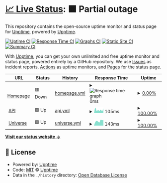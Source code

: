 # [📈 Live Status](https://upptime.github.io/upptime): <!--live status--> **🟧 Partial outage**

This repository contains the open-source uptime monitor and status page for [Upptime](https://upptime.js.org), powered by [Upptime](https://github.com/upptime/upptime).

[![Uptime CI](https://github.com/dnnsmnstrr/uptime/workflows/Uptime%20CI/badge.svg)](https://github.com/dnnsmnstrr/uptime/actions?query=workflow%3A%22Uptime+CI%22)
[![Response Time CI](https://github.com/dnnsmnstrr/uptime/workflows/Response%20Time%20CI/badge.svg)](https://github.com/dnnsmnstrr/uptime/actions?query=workflow%3A%22Response+Time+CI%22)
[![Graphs CI](https://github.com/dnnsmnstrr/uptime/workflows/Graphs%20CI/badge.svg)](https://github.com/dnnsmnstrr/uptime/actions?query=workflow%3A%22Graphs+CI%22)
[![Static Site CI](https://github.com/dnnsmnstrr/uptime/workflows/Static%20Site%20CI/badge.svg)](https://github.com/dnnsmnstrr/uptime/actions?query=workflow%3A%22Static+Site+CI%22)
[![Summary CI](https://github.com/dnnsmnstrr/uptime/workflows/Summary%20CI/badge.svg)](https://github.com/dnnsmnstrr/uptime/actions?query=workflow%3A%22Summary+CI%22)

With [Upptime](https://upptime.js.org), you can get your own unlimited and free uptime monitor and status page, powered entirely by a GitHub repository. We use [Issues](https://github.com/upptime/upptime/issues) as incident reports, [Actions](https://github.com/dnnsmnstrr/uptime/actions) as uptime monitors, and [Pages](https://upptime.github.io/upptime) for the status page.

<!--start: status pages-->
<!-- This summary is generated by Upptime (https://github.com/upptime/upptime) -->
<!-- Do not edit this manually, your changes will be overwritten -->
<!-- prettier-ignore -->
| URL | Status | History | Response Time | Uptime |
| --- | ------ | ------- | ------------- | ------ |
| <img alt="" src="https://icons.duckduckgo.com/ip3/muensterer.lol.ico" height="13"> [Homepage](https://muensterer.lol) | 🟥 Down | [homepage.yml](https://github.com/dnnsmnstrr/uptime/commits/HEAD/history/homepage.yml) | <details><summary><img alt="Response time graph" src="./graphs/homepage/response-time-week.png" height="20"> 0ms</summary><br><a href="https://dnnsmnstrr.github.io/uptime/history/homepage"><img alt="Response time 199" src="https://img.shields.io/endpoint?url=https%3A%2F%2Fraw.githubusercontent.com%2Fdnnsmnstrr%2Fuptime%2FHEAD%2Fapi%2Fhomepage%2Fresponse-time.json"></a><br><a href="https://dnnsmnstrr.github.io/uptime/history/homepage"><img alt="24-hour response time 0" src="https://img.shields.io/endpoint?url=https%3A%2F%2Fraw.githubusercontent.com%2Fdnnsmnstrr%2Fuptime%2FHEAD%2Fapi%2Fhomepage%2Fresponse-time-day.json"></a><br><a href="https://dnnsmnstrr.github.io/uptime/history/homepage"><img alt="7-day response time 0" src="https://img.shields.io/endpoint?url=https%3A%2F%2Fraw.githubusercontent.com%2Fdnnsmnstrr%2Fuptime%2FHEAD%2Fapi%2Fhomepage%2Fresponse-time-week.json"></a><br><a href="https://dnnsmnstrr.github.io/uptime/history/homepage"><img alt="30-day response time 0" src="https://img.shields.io/endpoint?url=https%3A%2F%2Fraw.githubusercontent.com%2Fdnnsmnstrr%2Fuptime%2FHEAD%2Fapi%2Fhomepage%2Fresponse-time-month.json"></a><br><a href="https://dnnsmnstrr.github.io/uptime/history/homepage"><img alt="1-year response time 216" src="https://img.shields.io/endpoint?url=https%3A%2F%2Fraw.githubusercontent.com%2Fdnnsmnstrr%2Fuptime%2FHEAD%2Fapi%2Fhomepage%2Fresponse-time-year.json"></a></details> | <details><summary><a href="https://dnnsmnstrr.github.io/uptime/history/homepage">0.00%</a></summary><a href="https://dnnsmnstrr.github.io/uptime/history/homepage"><img alt="All-time uptime 73.85%" src="https://img.shields.io/endpoint?url=https%3A%2F%2Fraw.githubusercontent.com%2Fdnnsmnstrr%2Fuptime%2FHEAD%2Fapi%2Fhomepage%2Fuptime.json"></a><br><a href="https://dnnsmnstrr.github.io/uptime/history/homepage"><img alt="24-hour uptime 0.00%" src="https://img.shields.io/endpoint?url=https%3A%2F%2Fraw.githubusercontent.com%2Fdnnsmnstrr%2Fuptime%2FHEAD%2Fapi%2Fhomepage%2Fuptime-day.json"></a><br><a href="https://dnnsmnstrr.github.io/uptime/history/homepage"><img alt="7-day uptime 0.00%" src="https://img.shields.io/endpoint?url=https%3A%2F%2Fraw.githubusercontent.com%2Fdnnsmnstrr%2Fuptime%2FHEAD%2Fapi%2Fhomepage%2Fuptime-week.json"></a><br><a href="https://dnnsmnstrr.github.io/uptime/history/homepage"><img alt="30-day uptime 1.38%" src="https://img.shields.io/endpoint?url=https%3A%2F%2Fraw.githubusercontent.com%2Fdnnsmnstrr%2Fuptime%2FHEAD%2Fapi%2Fhomepage%2Fuptime-month.json"></a><br><a href="https://dnnsmnstrr.github.io/uptime/history/homepage"><img alt="1-year uptime 29.55%" src="https://img.shields.io/endpoint?url=https%3A%2F%2Fraw.githubusercontent.com%2Fdnnsmnstrr%2Fuptime%2FHEAD%2Fapi%2Fhomepage%2Fuptime-year.json"></a></details>
| <img alt="" src="https://icons.duckduckgo.com/ip3/dnnsmnstrr.vercel.app.ico" height="13"> [API](https://dnnsmnstrr.vercel.app/) | 🟩 Up | [api.yml](https://github.com/dnnsmnstrr/uptime/commits/HEAD/history/api.yml) | <details><summary><img alt="Response time graph" src="./graphs/api/response-time-week.png" height="20"> 105ms</summary><br><a href="https://dnnsmnstrr.github.io/uptime/history/api"><img alt="Response time 112" src="https://img.shields.io/endpoint?url=https%3A%2F%2Fraw.githubusercontent.com%2Fdnnsmnstrr%2Fuptime%2FHEAD%2Fapi%2Fapi%2Fresponse-time.json"></a><br><a href="https://dnnsmnstrr.github.io/uptime/history/api"><img alt="24-hour response time 58" src="https://img.shields.io/endpoint?url=https%3A%2F%2Fraw.githubusercontent.com%2Fdnnsmnstrr%2Fuptime%2FHEAD%2Fapi%2Fapi%2Fresponse-time-day.json"></a><br><a href="https://dnnsmnstrr.github.io/uptime/history/api"><img alt="7-day response time 105" src="https://img.shields.io/endpoint?url=https%3A%2F%2Fraw.githubusercontent.com%2Fdnnsmnstrr%2Fuptime%2FHEAD%2Fapi%2Fapi%2Fresponse-time-week.json"></a><br><a href="https://dnnsmnstrr.github.io/uptime/history/api"><img alt="30-day response time 102" src="https://img.shields.io/endpoint?url=https%3A%2F%2Fraw.githubusercontent.com%2Fdnnsmnstrr%2Fuptime%2FHEAD%2Fapi%2Fapi%2Fresponse-time-month.json"></a><br><a href="https://dnnsmnstrr.github.io/uptime/history/api"><img alt="1-year response time 114" src="https://img.shields.io/endpoint?url=https%3A%2F%2Fraw.githubusercontent.com%2Fdnnsmnstrr%2Fuptime%2FHEAD%2Fapi%2Fapi%2Fresponse-time-year.json"></a></details> | <details><summary><a href="https://dnnsmnstrr.github.io/uptime/history/api">100.00%</a></summary><a href="https://dnnsmnstrr.github.io/uptime/history/api"><img alt="All-time uptime 100.00%" src="https://img.shields.io/endpoint?url=https%3A%2F%2Fraw.githubusercontent.com%2Fdnnsmnstrr%2Fuptime%2FHEAD%2Fapi%2Fapi%2Fuptime.json"></a><br><a href="https://dnnsmnstrr.github.io/uptime/history/api"><img alt="24-hour uptime 100.00%" src="https://img.shields.io/endpoint?url=https%3A%2F%2Fraw.githubusercontent.com%2Fdnnsmnstrr%2Fuptime%2FHEAD%2Fapi%2Fapi%2Fuptime-day.json"></a><br><a href="https://dnnsmnstrr.github.io/uptime/history/api"><img alt="7-day uptime 100.00%" src="https://img.shields.io/endpoint?url=https%3A%2F%2Fraw.githubusercontent.com%2Fdnnsmnstrr%2Fuptime%2FHEAD%2Fapi%2Fapi%2Fuptime-week.json"></a><br><a href="https://dnnsmnstrr.github.io/uptime/history/api"><img alt="30-day uptime 100.00%" src="https://img.shields.io/endpoint?url=https%3A%2F%2Fraw.githubusercontent.com%2Fdnnsmnstrr%2Fuptime%2FHEAD%2Fapi%2Fapi%2Fuptime-month.json"></a><br><a href="https://dnnsmnstrr.github.io/uptime/history/api"><img alt="1-year uptime 100.00%" src="https://img.shields.io/endpoint?url=https%3A%2F%2Fraw.githubusercontent.com%2Fdnnsmnstrr%2Fuptime%2FHEAD%2Fapi%2Fapi%2Fuptime-year.json"></a></details>
| <img alt="" src="https://icons.duckduckgo.com/ip3/dnnsmnstrr.onuniverse.com.ico" height="13"> [Universe](https://dnnsmnstrr.onuniverse.com) | 🟩 Up | [universe.yml](https://github.com/dnnsmnstrr/uptime/commits/HEAD/history/universe.yml) | <details><summary><img alt="Response time graph" src="./graphs/universe/response-time-week.png" height="20"> 143ms</summary><br><a href="https://dnnsmnstrr.github.io/uptime/history/universe"><img alt="Response time 226" src="https://img.shields.io/endpoint?url=https%3A%2F%2Fraw.githubusercontent.com%2Fdnnsmnstrr%2Fuptime%2FHEAD%2Fapi%2Funiverse%2Fresponse-time.json"></a><br><a href="https://dnnsmnstrr.github.io/uptime/history/universe"><img alt="24-hour response time 95" src="https://img.shields.io/endpoint?url=https%3A%2F%2Fraw.githubusercontent.com%2Fdnnsmnstrr%2Fuptime%2FHEAD%2Fapi%2Funiverse%2Fresponse-time-day.json"></a><br><a href="https://dnnsmnstrr.github.io/uptime/history/universe"><img alt="7-day response time 143" src="https://img.shields.io/endpoint?url=https%3A%2F%2Fraw.githubusercontent.com%2Fdnnsmnstrr%2Fuptime%2FHEAD%2Fapi%2Funiverse%2Fresponse-time-week.json"></a><br><a href="https://dnnsmnstrr.github.io/uptime/history/universe"><img alt="30-day response time 156" src="https://img.shields.io/endpoint?url=https%3A%2F%2Fraw.githubusercontent.com%2Fdnnsmnstrr%2Fuptime%2FHEAD%2Fapi%2Funiverse%2Fresponse-time-month.json"></a><br><a href="https://dnnsmnstrr.github.io/uptime/history/universe"><img alt="1-year response time 225" src="https://img.shields.io/endpoint?url=https%3A%2F%2Fraw.githubusercontent.com%2Fdnnsmnstrr%2Fuptime%2FHEAD%2Fapi%2Funiverse%2Fresponse-time-year.json"></a></details> | <details><summary><a href="https://dnnsmnstrr.github.io/uptime/history/universe">100.00%</a></summary><a href="https://dnnsmnstrr.github.io/uptime/history/universe"><img alt="All-time uptime 99.98%" src="https://img.shields.io/endpoint?url=https%3A%2F%2Fraw.githubusercontent.com%2Fdnnsmnstrr%2Fuptime%2FHEAD%2Fapi%2Funiverse%2Fuptime.json"></a><br><a href="https://dnnsmnstrr.github.io/uptime/history/universe"><img alt="24-hour uptime 100.00%" src="https://img.shields.io/endpoint?url=https%3A%2F%2Fraw.githubusercontent.com%2Fdnnsmnstrr%2Fuptime%2FHEAD%2Fapi%2Funiverse%2Fuptime-day.json"></a><br><a href="https://dnnsmnstrr.github.io/uptime/history/universe"><img alt="7-day uptime 100.00%" src="https://img.shields.io/endpoint?url=https%3A%2F%2Fraw.githubusercontent.com%2Fdnnsmnstrr%2Fuptime%2FHEAD%2Fapi%2Funiverse%2Fuptime-week.json"></a><br><a href="https://dnnsmnstrr.github.io/uptime/history/universe"><img alt="30-day uptime 100.00%" src="https://img.shields.io/endpoint?url=https%3A%2F%2Fraw.githubusercontent.com%2Fdnnsmnstrr%2Fuptime%2FHEAD%2Fapi%2Funiverse%2Fuptime-month.json"></a><br><a href="https://dnnsmnstrr.github.io/uptime/history/universe"><img alt="1-year uptime 99.98%" src="https://img.shields.io/endpoint?url=https%3A%2F%2Fraw.githubusercontent.com%2Fdnnsmnstrr%2Fuptime%2FHEAD%2Fapi%2Funiverse%2Fuptime-year.json"></a></details>

<!--end: status pages-->

[**Visit our status website →**](https://upptime.github.io/upptime)

## 📄 License

- Powered by: [Upptime](https://github.com/upptime/upptime)
- Code: [MIT](./LICENSE) © [Upptime](https://upptime.js.org)
- Data in the `./history` directory: [Open Database License](https://opendatacommons.org/licenses/odbl/1-0/)
